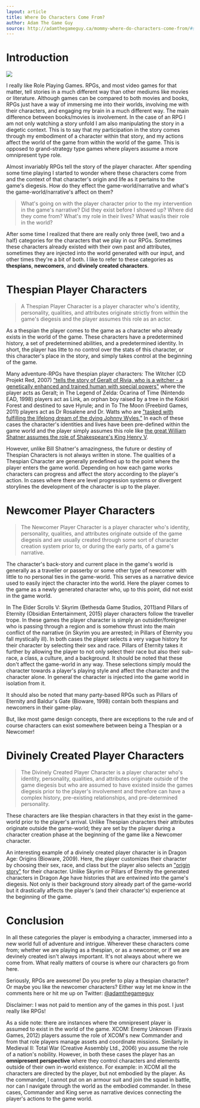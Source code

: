 ```yaml
---
layout: article
title: Where Do Characters Come From?
author: Adam The Game Guy
source: http://adamthegameguy.ca/mommy-where-do-characters-come-from/#side-note
---
```


# Introduction
![ ][PoE]

I really like Role Playing Games. RPGs, and most video games for that matter, tell stories in a much different way than other mediums like movies or literature. Although games can be compared to both movies and books, RPGs just have a way of immersing me into their worlds, involving me with their characters, and engaging my brain in a much different way. The main difference between books/movies is involvement. In the case of an RPG I am not only watching a story unfold I am also manipulating the story in a diegetic context. This is to say that my participation in the story comes through my embodiment of a character within that story, and my actions affect the world of the game from within the world of the game. This is opposed to grand-strategy type games where players assume a more omnipresent type role.

Almost invariably RPGs tell the story of the player character. After spending some time playing I started to wonder where these characters come from and the context of that character's origin and life as it pertains to the game's diegesis. How do they effect the game-world/narrative and what's the game-world/narrative's affect on them?

> What's going on with the player character prior to the my intervention in the game's narrative? Did they exist before I showed up? Where did they come from? What's my role in their lives? What was/is their role in the world?

After some time I realized that there are really only three (well, two and a half) categories for the characters that we play in our RPGs. Sometimes these characters already existed with their own past and attributes, sometimes they are injected into the world generated with our input, and other times they're a bit of both. I like to refer to these categories as __thespians__, __newcomers__, and __divinely created characters__.

# Thespian Player Characters
> A Thespian Player Character is a player character who's identity, personality, qualities, and attributes originate strictly from within the game's diegesis and the player assumes this role as an actor.

As a thespian the player comes to the game as a character who already exists in the world of the game. These characters have a predetermined history, a set of predetermined abilities, and a predetermined identity. In short, the player has litte to no control over the stats of this character, or this character's place in the story, and simply takes control at the beginning of the game.

Many adventure-RPGs have thespian player characters: The Witcher (CD Projekt Red, 2007) ["tells the story of Geralt of Rivia, who is a witcher - a genetically enhanced and trained human with special powers"](http://en.wikipedia.org/wiki/The_Witcher_%28video_game%29#Plot) where the player acts as Geralt; in The Legend of Zelda: Ocarina of Time (Nintendo EAD, 1998) players act as Link, an orphan boy raised by a tree in the Kokiri Forest and destined to save Hyrule; and in To The Moon (Freebird Games, 2011) players act as Dr Rosalene and Dr. Watts who are ["tasked with fulfilling the lifelong dream of the dying Johnny Wyles."](http://en.wikipedia.org/wiki/To_the_Moon) In each of these cases the character's identities and lives have been pre-defined within the game world and the player simply assumes this role like [the great William Shatner assumes the role of Shakespeare's King Henry V](https://www.youtube.com/watch?v=nSkL9a_t0vU).

However, unlike Bill Shatner's amazingness, the future or destiny of Thespian Characters is not always written in stone. The qualities of a Thespian Character are generally predefined up to the point where the player enters the game world. Depending on how each game works characters can progress and affect the story according to the player's action. In cases where there are level progression systems or divergent storylines the development of the character is up to the player.

# Newcomer Player Characters
> The Newcomer Player Character is a player character who's identity, personality, qualities, and attributes originate outside of the game diegesis and are usually created through some sort of character creation system prior to, or during the early parts, of a game's narrative.

The character's back-story and current place in the game's world is generally as a traveller or passerby or some other type of newcomer with little to no personal ties in the game-world. This serves as a narrative device used to easily inject the character into the world. Here the player comes to the game as a newly generated character who, up to this point, did not exist in the game world.

In The Elder Scrolls V: Skyrim (Bethesda Game Studios, 2011)and Pillars of Eternity (Obsidian Entertainment, 2015) player characters follow the traveller trope. In these games the player character is simply an outsider/foreigner who is passing through a region and is somehow thrust into the main conflict of the narrative (in Skyrim you are arrested; in Pillars of Eternity you fall mystically ill). In both cases the player selects a very vague history for their character by selecting their sex and race. Pillars of Eternity takes it further by allowing the player to not only select their race but also their sub-race, a class, a culture, and a background.
It should be noted that these don't affect the game-world in any way. These selections simply mould the character towards a player's playing style and affect the character and the character alone. In general the character is injected into the game world in isolation from it.

It should also be noted that many party-based RPGs such as Pillars of Eternity and Baldur's Gate (Bioware, 1998) contain both thespians and newcomers in their game-play.

But, like most game design concepts, there are exceptions to the rule and of course characters can exist somewhere between being a Thespian or a Newcomer!

# Divinely Created Player Characters
> The Divinely Created Player Character is a player character who's identity, personality, qualities, and attributes originate outside of the game diegesis but who are assumed to have existed inside the games diegesis prior to the player's involvement and therefore can have a complex history, pre-existing relationships, and pre-determined personality.

These characters are like thespian characters in that they exist in the game-world prior to the player's arrival. Unlike Thespian characters their attributes originate outside the game-world; they are set by the player during a character creation phase at the beginning of the game like a Newcomer character.

An interesting example of a divinely created player character is in Dragon Age: Origins (Bioware, 2009). Here, the player customizes their character by choosing their sex, race, and class but the player also selects an ["origin story"](http://dragonage.wikia.com/wiki/Origins) for their character. Unlike Skyrim or Pillars of Eternity the generated characters in Dragon Age have histories that are entwined into the game's diegesis. Not only is their background story already part of the game-world but it drastically affects the player's (and their character's) experience at the beginning of the game.

# Conclusion
In all these categories the player is embodying a character, immersed into a new world full of adventure and intrigue. Wherever these characters come from; whether we are playing as a thespian, or as a newcomer, or if we are devinely created isn't always important. It's not always about where we come from. What really matters of course is where our characters go from here.

Seriously, RPGs are awesome! Do you prefer to play a thespian character? Or maybe you like the newcomer characters? Either way let me know in the comments here or hit me up on Twitter: [@adamthegameguy](http://twitter.com/adamthegameguy)

Disclaimer: I was not paid to mention any of the games in this post. I just really like RPGs!

As a side note: there are instances where the omnipresent player is assumed to exist in the world of the game. XCOM: Enemy Unknown (Firaxis Games, 2012) players assume the role of XCOM's new Commander and from that role players manage assets and coordinate missions. Similarly in Medieval II: Total War (Creative Assembly Ltd., 2006) you assume the role of a nation's nobility. However, in both these cases the player has an __omnipresent perspective__ where they control characters and elements outside of their own in-world existence. For example: in XCOM all the characters are directed by the player, but not embodied by the player. As the commander, I cannot put on an armour suit and join the squad in battle, nor can I navigate through the world as the embodied commander. In these cases, Commander and King serve as narrative devices connecting the player's actions to the game world.

[PoE]: ./pillars.jpg
